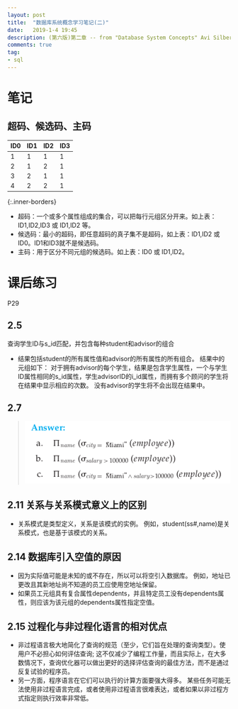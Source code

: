 ```yaml
---
layout: post
title:  "数据库系统概念学习笔记(二)"
date:   2019-1-4 19:45
description: (第六版)第二章 -- from "Database System Concepts" Avi Silberschatz, Henry F. Korth, S. Sudarshan
comments: true
tag:
- sql
---
```


# 笔记
## 超码、候选码、主码

ID0 | ID1 | ID2 | ID3
--- | --- | --- | ---
 1  |  1  |  1  |  1
 2  |  1  |  2  |  1
 3  |  2  |  1  |  1
 4  |  2  |  2  |  1
{:.inner-borders}


- 超码：一个或多个属性组成的集合，可以把每行元组区分开来。如上表：ID1,ID2,ID3 或 ID1,ID2 等。
- 候选码：最小的超码，即任意超码的真子集不是超码，如上表：ID1,ID2 或 ID0。ID1和ID3就不是候选码。
- 主码：用于区分不同元组的候选码。如上表：ID0 或 ID1,ID2。

# 课后练习
P29
## 2.5
查询学生ID与s_id匹配，并包含每种student和advisor的组合
- 结果包括student的所有属性值和advisor的所有属性的所有组合。 结果中的元组如下： 对于拥有advisor的每个学生，结果是包含学生属性，一个与学生ID属性相同的s_id属性，学生advisorID的i_id属性，而拥有多个顾问的学生将在结果中显示相应的次数。 没有advisor的学生将不会出现在结果中。

## 2.7
> ![answer](/images/2.7answer.png)

## 2.11 关系与关系模式意义上的区别
- 关系模式是类型定义，关系是该模式的实例。 例如，student(ss#,name)是关系模式，也是基于该模式的关系。

## 2.14 数据库引入空值的原因
- 因为实际值可能是未知的或不存在，所以可以将空引入数据库。 例如，地址已更改且其新地址尚不知道的员工应使用空地址保留。
- 如果员工元组具有复合属性dependents，并且特定员工没有dependents属性，则应该为该元组的dependents属性指定空值。

## 2.15 过程化与非过程化语言的相对优点
- 非过程语言极大地简化了查询的规范（至少，它们旨在处理的查询类型）。使用户不必担心如何评估查询; 这不仅减少了编程工作量，而且实际上，在大多数情况下，查询优化器可以做出更好的选择评估查询的最佳方法，而不是通过反复试验的程序员。
- 另一方面，程序语言在它们可以执行的计算方面要强大得多。 某些任务可能无法使用非过程语言完成，或者使用非过程语言很难表达，或者如果以非过程方式指定则执行效率非常低。
